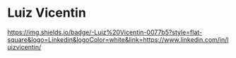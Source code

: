 # Luiz Vicentin

https://img.shields.io/badge/-Luiz%20Vicentin-0077b5?style=flat-square&logo=Linkedin&logoColor=white&link=https://www.linkedin.com/in/luizvicentin/
